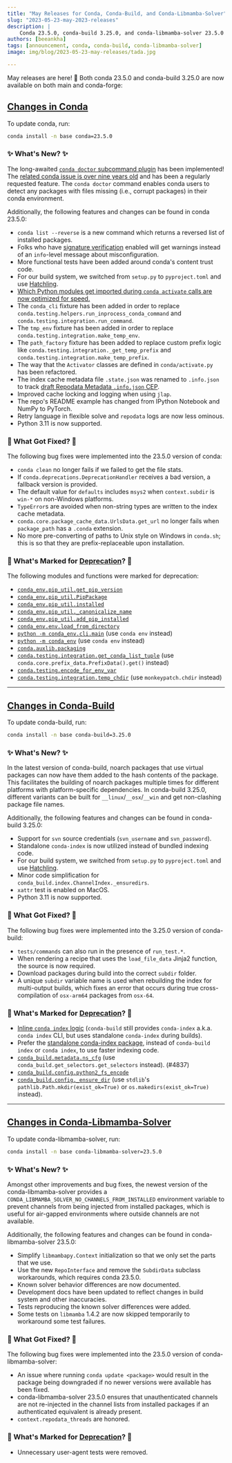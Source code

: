 ```yaml
---
title: "May Releases for Conda, Conda-Build, and Conda-Libmamba-Solver"
slug: "2023-05-23-may-2023-releases"
description: |
    Conda 23.5.0, conda-build 3.25.0, and conda-libmamba-solver 23.5.0 have been released! 🎉
authors: [beeankha]
tags: [announcement, conda, conda-build, conda-libmamba-solver]
image: img/blog/2023-05-23-may-releases/tada.jpg

---
```


May releases are here! 🎉 Both conda 23.5.0 and conda-build 3.25.0 are now available on both main and conda-forge:

## [Changes in Conda](https://github.com/conda/conda/releases/tag/23.5.0)

To update conda, run:
```bash
conda install -n base conda=23.5.0
```

### ✨ What's New? ✨

The long-awaited [`conda doctor` subcommand plugin](https://github.com/conda-incubator/conda-dot-org/pull/133) has been implemented! The [related conda issue is over nine years old](https://github.com/conda/conda/issues/474) and has been a regularly requested feature. The `conda doctor` command enables conda users to detect any packages with files missing (i.e., corrupt packages) in their conda environment.

<!-- truncate -->

Additionally, the following features and changes can be found in conda 23.5.0:

* `conda list --reverse` is a new command which returns a reversed list of installed packages.
* Folks who have [signature verification](https://www.anaconda.com/blog/conda-signature-verification) enabled will get warnings instead of an `info`-level message about misconfiguration.
* More functional tests have been added around conda's content trust code.
* For our build system, we switched from `setup.py` to `pyproject.toml` and use [Hatchling](https://pypi.org/project/hatchling/).
* [Which Python modules get imported during `conda activate` calls are now optimized for speed.](https://github.com/conda/conda/pull/12550)
* The `conda_cli` fixture has been added in order to replace `conda.testing.helpers.run_inprocess_conda_command` and `conda.testing.integration.run_command`.
* The `tmp_env` fixture has been added in order to replace `conda.testing.integration.make_temp_env`.
* The `path_factory` fixture has been added to replace custom prefix logic like `conda.testing.integration._get_temp_prefix` and `conda.testing.integration.make_temp_prefix`.
* The way that the `Activator` classes are defined in `conda/activate.py` has been refactored.
* The index cache metadata file `.state.json` was renamed to `.info.json` to track [draft Repodata Metadata `.info.json` CEP](https://github.com/conda-incubator/ceps/pull/48).
* Improved cache locking and logging when using `jlap`.
* The repo's README example has changed from IPython Notebook and NumPy to PyTorch.
* Retry language in flexible solve and `repodata` logs are now less ominous.
* Python 3.11 is now supported.


### 🔧 What Got Fixed? 🔧

The following bug fixes were implemented into the 23.5.0 version of conda:

* `conda clean` no longer fails if we failed to get the file stats.
* If `conda.deprecations.DeprecationHandler` receives a bad version, a fallback version is provided.
* The default value for `defaults` includes `msys2` when `context.subdir` is `win-*` on non-Windows platforms.
* `TypeError`s are avoided when non-string types are written to the index cache metadata.
* `conda.core.package_cache_data.UrlsData.get_url` no longer fails when `package_path` has a `.conda` extension.
* No more pre-converting of paths to Unix style on Windows in `conda.sh`; this is so that they are prefix-replaceable upon installation.


### 🌅 What's Marked for [Deprecation](https://github.com/conda-incubator/ceps/blob/main/cep-9.md)? 🌅

The following modules and functions were marked for deprecation:

* [`conda_env.pip_util.get_pip_version`](https://github.com/conda/conda/pull/12492)
* [`conda_env.pip_util.PipPackage`](https://github.com/conda/conda/pull/12492)
* [`conda_env.pip_util.installed`](https://github.com/conda/conda/pull/12492)
* [`conda_env.pip_util._canonicalize_name`](https://github.com/conda/conda/pull/12492)
* [`conda_env.pip_util.add_pip_installed`](https://github.com/conda/conda/pull/12492)
* [`conda_env.env.load_from_directory`](https://github.com/conda/conda/pull/12492)
* [`python -m conda_env.cli.main`](https://github.com/conda/conda/pull/12492) (use `conda env` instead)
* [`python -m conda_env`](https://github.com/conda/conda/pull/12492) (use `conda env` instead)
* [`conda.auxlib.packaging`](https://github.com/conda/conda/pull/12509)
* [`conda.testing.integration.get_conda_list_tuple`](https://github.com/conda/conda/pull/12676) (use `conda.core.prefix_data.PrefixData().get()` instead)
* [`conda.testing.encode_for_env_var`](https://github.com/conda/conda/pull/12677)
* [`conda.testing.integration.temp_chdir`](https://github.com/conda/conda/pull/12678) (use `monkeypatch.chdir` instead)

* * *

## [Changes in Conda-Build](https://github.com/conda/conda-build/releases/tag/3.25.0)

To update conda-build, run:
```bash
conda install -n base conda-build=3.25.0
```

### ✨ What's New? ✨

In the latest version of conda-build, noarch packages that use virtual packages can now have them added to the hash contents of the package. This facilitates the building of noarch packages multiple times for different platforms with platform-specific dependencies. In conda-build 3.25.0, different variants can be built for `__linux`/`__osx`/`__win` and get non-clashing package file names.

<!-- truncate -->

Additionally, the following features and changes can be found in conda-build 3.25.0:

* Support for `svn` source credentials (`svn_username` and `svn_password`).
* Standalone `conda-index` is now utilized instead of bundled indexing code.
* For our build system, we switched from `setup.py` to `pyproject.toml` and use [Hatchling](https://pypi.org/project/hatchling/).
* Minor code simplification for `conda_build.index.ChannelIndex._ensuredirs`.
* `xattr` test is enabled on MacOS.
* Python 3.11 is now supported.


### 🔧 What Got Fixed? 🔧

The following bug fixes were implemented into the 3.25.0 version of conda-build:

* `tests/commands` can also run in the presence of `run_test.*`.
* When rendering a recipe that uses the `load_file_data` Jinja2 function, the source is now required.
* Download packages during build into the correct `subdir` folder.
* A unique `subdir` variable name is used when rebuilding the index for multi-output builds, which fixes an error that occurs during true cross-compilation of `osx-arm64` packages from `osx-64`.


### 🌅 What's Marked for [Deprecation](https://github.com/conda-incubator/ceps/blob/main/cep-9.md)? 🌅

* [Inline `conda index` logic](https://github.com/conda/conda-build/pull/4828) (`conda-build` still provides `conda-index` a.k.a. `conda index` CLI, but uses standalone `conda-index` during builds).
* Prefer the [standalone conda-index package](https://conda.github.io/conda-index/), instead of `conda-build index` or `conda index`, to use faster indexing code.
* [`conda_build.metadata.ns_cfg`](https://github.com/conda/conda-build/pull/4837) (use `conda_build.get_selectors.get_selectors` instead). (#4837)
* [`conda_build.config.python2_fs_encode`](https://github.com/conda/conda-build/pull/4843)
* [`conda_build.config._ensure_dir`](https://github.com/conda/conda-build/pull/4843) (use `stdlib`'s `pathlib.Path.mkdir(exist_ok=True)` or `os.makedirs(exist_ok=True)` instead).

* * *

## [Changes in Conda-Libmamba-Solver](https://github.com/conda/conda-libmamba-solver/releases/tag/23.5.0)

To update conda-libmamba-solver, run:
```bash
conda install -n base conda-libmamba-solver=23.5.0
```

### ✨ What's New? ✨

Amongst other improvements and bug fixes, the newest version of the conda-libmamba-solver provides a `CONDA_LIBMAMBA_SOLVER_NO_CHANNELS_FROM_INSTALLED` environment variable to prevent channels from being injected from installed packages, which is useful for air-gapped environments where outside channels are not available.

<!-- truncate -->

Additionally, the following features and changes can be found in conda-libmamba-solver 23.5.0:

* Simplify `libmambapy.Context` initialization so that we only set the parts that we use.
* Use the new `RepoInterface` and remove the `SubdirData` subclass workarounds, which requires conda 23.5.0.
* Known solver behavior differences are now documented.
* Development docs have been updated to reflect changes in build system and other inaccuracies.
* Tests reproducing the known solver differences were added.
* Some tests on `libmamba` 1.4.2 are now skipped temporarily to workaround some test failures.


### 🔧 What Got Fixed? 🔧

The following bug fixes were implemented into the 23.5.0 version of conda-libmamba-solver:

* An issue where running `conda update <package>` would result in the package being downgraded if no newer versions were available has been fixed.
* conda-libmamba-solver 23.5.0 ensures that unauthenticated channels are not re-injected in the channel lists from installed packages if an authenticated equivalent is already present.
* `context.repodata_threads` are honored.


### 🌅 What's Marked for [Deprecation](https://github.com/conda-incubator/ceps/blob/main/cep-9.md)? 🌅

* Unnecessary user-agent tests were removed.

